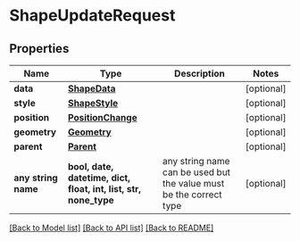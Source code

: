 # ShapeUpdateRequest


## Properties
Name | Type | Description | Notes
------------ | ------------- | ------------- | -------------
**data** | [**ShapeData**](ShapeData.md) |  | [optional] 
**style** | [**ShapeStyle**](ShapeStyle.md) |  | [optional] 
**position** | [**PositionChange**](PositionChange.md) |  | [optional] 
**geometry** | [**Geometry**](Geometry.md) |  | [optional] 
**parent** | [**Parent**](Parent.md) |  | [optional] 
**any string name** | **bool, date, datetime, dict, float, int, list, str, none_type** | any string name can be used but the value must be the correct type | [optional]

[[Back to Model list]](../README.md#documentation-for-models) [[Back to API list]](../README.md#documentation-for-api-endpoints) [[Back to README]](../README.md)


